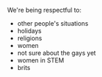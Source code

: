 We're being respectful to:
- other people's situations
- holidays
- religions
- women
- not sure about the gays yet
- women in STEM
- brits
